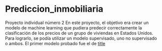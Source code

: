 # Prediccion_inmobiliaria
Proyecto individual número 2
En este proyecto, el objetivo era crear un modelo de machine learning que pudiera predecir correctamente la clasificación de los precios de un grupo de viviendas en Estados Unidos. Para lograrlo, se podía utilizar un modelo supervisado, uno no supervisado o ambos.
El primer modelo probado fue el de [title](https://scikit-learn.org/stable/modules/generated/sklearn.ensemble.RandomForestClassifier.html)
